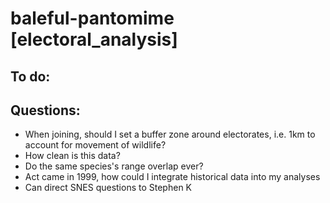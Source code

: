 # baleful-pantomime [electoral_analysis]

## To do:

## Questions:
* When joining, should I set a buffer zone around electorates, i.e. 1km to account for movement of wildlife?
* How clean is this data?
* Do the same species's range overlap ever?
* Act came in 1999, how could I integrate historical data into my analyses
* Can direct SNES questions to Stephen K